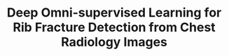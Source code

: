 ---
title: "Deep Omni-supervised Learning for Rib Fracture Detection from Chest Radiology Images"
authors: "Zhizhong Chai, Luyang Luo, Huangjing Lin, Pheng-Ann Heng, Hao Chen" 
pub_date: "2024-01-12"
image: "/static/img/pub/2024_orfv2.png" 
journal:
  - name: "IEEE Transactions on Medical Imaging"
    url: "https://ieeexplore.ieee.org/abstract/document/10398253/"
github:
  - url: "zhizhongchai/ORF-Net"
---